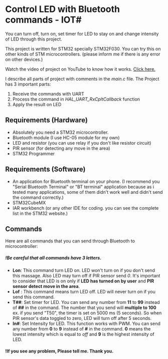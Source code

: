 # Control LED with Bluetooth commands - IOT#
You can turn off, turn on, set timer for LED to stay on and change intensity of LED through this project.

This project is written for STM32 specially STM32F030.
You can try this on other kinds of STM microcontrollers. (please inform me if there is any error on other devices.)

Watch the video of project on YouTube to know how it works. [Click here.]()

I describe all parts of project with comments in the *main.c* file. The Project has 3 important parts:

1. Receive the commands with UART
2. Process the command in *HAL_UART_RxCpltCallback* function
3. Apply the result on LED

## Requirements (Hardware)
- Absolutely you need a STM32 microcontroller.
- Bluetooth module (I use HC-05 module for my own)
- LED and resistor (you can use relay if you don't like resistor circuit)
- PIR sensor (for detecting any move in the area)
- STM32 Programmer

## Requirements (Software)
- An application for Bluetooth terminal on your phone. (I recommend you "Serial Bluetooth Terminal" or "BT terminal" application because as i tested  many applications, some of them didn't work well and didn't send the command correctly.)
- STM32CubeMX
- IAR workbench (or any other IDE for coding. you can see the complete list in the STM32 website.)

## Commands
Here are all commands that you can send through Bluetooth to microcontroller:

##### !Be careful that **all commands have 3 letters**.

- **Lon**: This command turn LED on. LED won't turn on if you don't send this massage. Also LED may turn off if PIR sensor send *0*. It's important to consider that LED is on only if **LED has turned on by user** and **PIR sensor detect move in the area**. 
- **Lof** : This command means turn LED off. LED will never turn on if you send this command.
- **T##**: Set timer for LED. You can send any number from **11** to **99** instead of **##** in the command. The number that you send will **multiple to 100** ex. if you send "T50", the timer is set on 5000 ms (5 seconds). So when PIR sensor's data toggled to zero, LED will turn off after 5 seconds.
- **In#**: Set Intensity for LED. This function works with PWM. You can send any number from **0** to **9** instead of **#** in the command. **0** means the lowest intensity which is equal to *off* and **9** is the highest intensity of LED.

#### !If you see any problem, Please tell me. Thank you.
 
